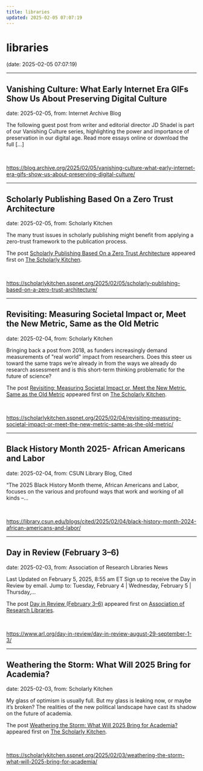 ```yaml
---
title: libraries
updated: 2025-02-05 07:07:19
---
```


# libraries

(date: 2025-02-05 07:07:19)

---

## Vanishing Culture: What Early Internet Era GIFs Show Us About Preserving Digital Culture

date: 2025-02-05, from: Internet Archive Blog

The following guest post from writer and editorial director&#160;JD Shadel&#160;is part of our&#160;Vanishing Culture&#160;series, highlighting the power and importance of preservation in our digital age.&#160;Read more essays online&#160;or&#160;download the full [&#8230;] 

<br> 

<https://blog.archive.org/2025/02/05/vanishing-culture-what-early-internet-era-gifs-show-us-about-preserving-digital-culture/>

---

## Scholarly Publishing Based On a Zero Trust Architecture

date: 2025-02-05, from: Scholarly Kitchen

<p>The many trust issues in scholarly publishing might benefit from applying a zero-trust framework to the publication process.</p>
<p>The post <a href="https://scholarlykitchen.sspnet.org/2025/02/05/scholarly-publishing-based-on-a-zero-trust-architecture/">Scholarly Publishing Based On a Zero Trust Architecture</a> appeared first on <a href="https://scholarlykitchen.sspnet.org">The Scholarly Kitchen</a>.</p>
 

<br> 

<https://scholarlykitchen.sspnet.org/2025/02/05/scholarly-publishing-based-on-a-zero-trust-architecture/>

---

## Revisiting:  Measuring Societal Impact or, Meet the New Metric, Same as the Old Metric

date: 2025-02-04, from: Scholarly Kitchen

<p>Bringing back a post from 2018, as funders increasingly demand measurements of "real world" impact from researchers. Does this steer us toward the same traps we’re already in from the ways we already do research assessment and is this short-term thinking problematic for the future of science?</p>
<p>The post <a href="https://scholarlykitchen.sspnet.org/2025/02/04/revisiting-measuring-societal-impact-or-meet-the-new-metric-same-as-the-old-metric/">Revisiting:  Measuring Societal Impact or, Meet the New Metric, Same as the Old Metric</a> appeared first on <a href="https://scholarlykitchen.sspnet.org">The Scholarly Kitchen</a>.</p>
 

<br> 

<https://scholarlykitchen.sspnet.org/2025/02/04/revisiting-measuring-societal-impact-or-meet-the-new-metric-same-as-the-old-metric/>

---

## Black History Month 2025- African Americans and Labor

date: 2025-02-04, from: CSUN Library Blog, Cited

&#8220;The 2025 Black History Month theme, African Americans and Labor, focuses on the various and profound ways that work and working of all kinds –&#8230; 

<br> 

<https://library.csun.edu/blogs/cited/2025/02/04/black-history-month-2024-african-americans-and-labor/>

---

## Day in Review (February 3–6)

date: 2025-02-03, from: Association of Research Libraries News

<p>Last Updated on February 5, 2025, 8:55 am ET Sign up to receive the Day in Review by email. Jump to: Tuesday, February 4 &#124; Wednesday, February 5 &#124; Thursday,...</p>
<p>The post <a href="https://www.arl.org/day-in-review/day-in-review-august-29-september-1-3/">Day in Review (February 3–6)</a> appeared first on <a href="https://www.arl.org">Association of Research Libraries</a>.</p>
 

<br> 

<https://www.arl.org/day-in-review/day-in-review-august-29-september-1-3/>

---

## Weathering the Storm: What Will 2025 Bring for Academia?

date: 2025-02-03, from: Scholarly Kitchen

<p>My glass of optimism is usually full. But my glass is leaking now, or maybe it’s broken? The realities of the new political landscape have cast its shadow on the future of academia.</p>
<p>The post <a href="https://scholarlykitchen.sspnet.org/2025/02/03/weathering-the-storm-what-will-2025-bring-for-academia/">Weathering the Storm: What Will 2025 Bring for Academia?</a> appeared first on <a href="https://scholarlykitchen.sspnet.org">The Scholarly Kitchen</a>.</p>
 

<br> 

<https://scholarlykitchen.sspnet.org/2025/02/03/weathering-the-storm-what-will-2025-bring-for-academia/>

